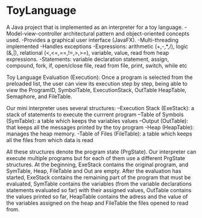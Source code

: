 # ToyLanguage
 
A Java project that is implemented as an interpreter for a toy language. 
-Model-view-controller architectural pattern and object-oriented concepts used. 
-Provides a graphical user interface (JavaFX).
-Multi-threading implemented
-Handles exceptions
-Expressions: arithmetic (+,-,*,/), logic (&,|), relational (<,<=,==,!=,>,>=), variable, value, read from heap expressions.
-Statements: variable declaration statement, assign, compound, fork, if, open/close file, read from file, print, switch, while etc

Toy Language Evaluation (Execution):
Once a program is selected from the preloaded list, the user can view its execution step by step, being able to view the ProgramID, SymbolTable, ExecutionStack, OutTable HeapTable, Semaphore, and FileTable.

Our mini interpreter uses several structures:
–Execution Stack (ExeStack): a stack of statements to execute the currrent program
–Table of Symbols (SymTable): a table which keeps the variables values
–Output (OutTable): that keeps all the messages printed by the toy program
-Heap (HeapTable): manages the heap memory.
-Table of Files (FileTable): a table which keeps all the files from which data is read

All these structures denote the program state (PrgState). Our interpreter can execute multiple programs but for each of them use a different PrgState structures.  At the beginning, ExeStack contains the original program, and SymTable, Heap, FileTable and Out are empty. After the evaluation has started, ExeStack contains the remaining part of the program  that must be evaluated, SymTable contains the variables (from the variable declarations statements evaluated so far) with their assigned values, OutTable contains the values printed so far, HeapTable contains the adress and the value of the variables assigned on the heap and FileTable the files opened to read from.
